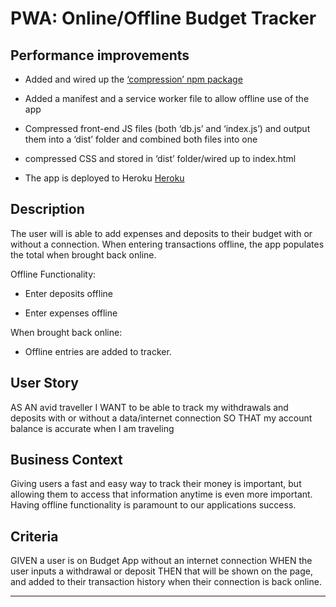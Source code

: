 # PWA: Online/Offline Budget Tracker

## Performance improvements

- Added and wired up the [‘compression’ npm package](https://www.npmjs.com/package/compression)

- Added a manifest and a service worker file to allow offline use of the app

- Compressed front-end JS files (both ‘db.js’ and ‘index.js’) and output them into a ‘dist’ folder and combined both files into one

- compressed CSS and stored in ‘dist’ folder/wired up to index.html

- The app is deployed to Heroku [Heroku](https://sheltered-ridge-53450.herokuapp.com/)

## Description

The user will is able to add expenses and deposits to their budget with or without a connection. When entering transactions offline, the app populates the total when brought back online.

Offline Functionality:

- Enter deposits offline

- Enter expenses offline

When brought back online:

- Offline entries are added to tracker.

## User Story

AS AN avid traveller
I WANT to be able to track my withdrawals and deposits with or without a data/internet connection
SO THAT my account balance is accurate when I am traveling

## Business Context

Giving users a fast and easy way to track their money is important, but allowing them to access that information anytime is even more important. Having offline functionality is paramount to our applications success.

## Criteria

GIVEN a user is on Budget App without an internet connection
WHEN the user inputs a withdrawal or deposit
THEN that will be shown on the page, and added to their transaction history when their connection is back online.

---
